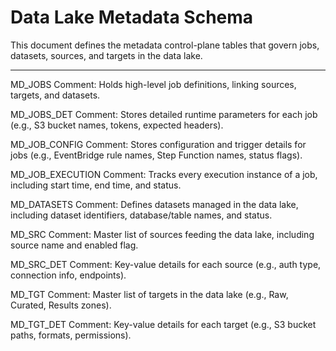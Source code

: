 # Data Lake Metadata Schema

This document defines the metadata control-plane tables that govern jobs, datasets, sources, and targets in the data lake.

---
MD_JOBS
Comment: Holds high-level job definitions, linking sources, targets, and datasets.

MD_JOBS_DET
Comment: Stores detailed runtime parameters for each job (e.g., S3 bucket names, tokens, expected headers).

MD_JOB_CONFIG
Comment: Stores configuration and trigger details for jobs (e.g., EventBridge rule names, Step Function names, status flags).

MD_JOB_EXECUTION
Comment: Tracks every execution instance of a job, including start time, end time, and status.

MD_DATASETS
Comment: Defines datasets managed in the data lake, including dataset identifiers, database/table names, and status.

MD_SRC
Comment: Master list of sources feeding the data lake, including source name and enabled flag.

MD_SRC_DET
Comment: Key-value details for each source (e.g., auth type, connection info, endpoints).

MD_TGT
Comment: Master list of targets in the data lake (e.g., Raw, Curated, Results zones).

MD_TGT_DET
Comment: Key-value details for each target (e.g., S3 bucket paths, formats, permissions).
